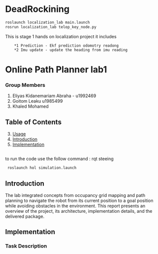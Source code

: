 # DeadRockining 
```bash
roslaunch localization_lab main.launch
rosrun localization_lab telop_key_node.py
```
This is stage 1 hands on localization project it includes

        *1 Prediction - Ekf prediction odomotry readong 
        *2 Imu update - update the heading from imu reading 

# Online Path Planner lab1

### Group Members 
   1. Eliyas Kidanemariam Abraha - u1992469
   2. Goitom Leaku  u1985499
   3. Khaled Mohamed 

## Table of Contents
3. [Usage](#usage)
1. [Introduction](#introduction)
2. [Implementation](#features)

## 
## 
## 
 to run the code use the follow command : rqt steeing  

 ```sh
  roslaunch hol simulation.launch
  ```
  
## Introduction
The lab integrated concepts from occupancy grid mapping and path planning to navigate the robot from its current position to a goal position while avoiding obstacles in the environment. This report presents an overview of the project, its architecture, implementation details, and the delivered package.

## Implementation 
### 

### Task Description 

### 

